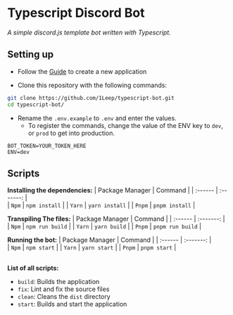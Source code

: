# Typescript Discord Bot
_A simple discord.js template bot written with Typescript._

## Setting up
* Follow the [Guide](https://discordjs.guide/preparations/setting-up-a-bot-application.html) to create a new application

* Clone this repository with the following commands:

```bash
git clone https://github.com/1Leep/typescript-bot.git
cd typescript-bot/
```

* Rename the `.env.example` to `.env` and enter the values.
    * To register the commands, change the value of the ENV key to `dev`, or `prod` to get into production. 

```env
BOT_TOKEN=YOUR_TOKEN_HERE
ENV=dev
```

## Scripts

**Installing the dependencies:**
| Package Manager |   Command      | 
| :------         |  :-------:     |         
| `Npm`           | `npm install`  | 
| `Yarn`          | `yarn install` |
| `Pnpm`          | `pnpm install` | 


**Transpiling The files:**
| Package Manager |   Command         | 
| :------         |  :-------:        |         
| `Npm`           | `npm run build`   | 
| `Yarn`          | `yarn build`      |
| `Pnpm`          | `pnpm run build`  | 

**Running the bot:**
| Package Manager |   Command       | 
| :------         |  :-------:      |         
| `Npm`           | `npm start`     | 
| `Yarn`          | `yarn start`    |
| `Pnpm`          | `pnpm start`    | 

##

**List of all scripts:**

- `build`: Builds the application
- `fix`: Lint and fix the source files
- `clean`: Cleans the `dist` directory
- `start`: Builds and start the application

